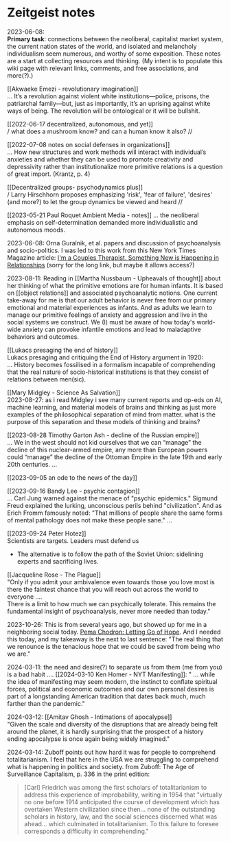 # Zeitgeist notes

2023-06-08:  
**Primary task**: connections between the neoliberal, capitalist market system, the current nation states of the world, and isolated and melancholy individualism seem numerous, and worthy of some exposition. These notes are a start at collecting resources and thinking. (My intent is to populate this wiki page with relevant links, comments, and free associations, and more(?).)  

[[Akwaeke Emezi - revolutionary imagination]]  
... It’s a revolution against violent white institutions—police, prisons, the patriarchal family—but, just as importantly, it’s an uprising against white ways of being. The revolution will be ontological or it will be bullshit.

[[2022-06-17 decentralized, autonomous, and yet]]  
/ what does a mushroom know? and can a human know it also? //  

[[2022-07-08 notes on social defenses in organizations]]  
... How new structures and work methods will interact with individual’s anxieties and whether they can be used to promote creativity and depressivity rather than institutionalize more primitive relations is a question of great import. (Krantz, p. 4)

[[Decentralized groups- psychodynamics plus]]  
/ Larry Hirschhorn proposes emphasizing 'risk', 'fear of failure', 'desires' (and more?) to let the group dynamics be viewed and heard //  

[[2023-05-21 Paul Roquet Ambient Media - notes]] 
 ... the neoliberal emphasis on self-determination demanded more individualistic and autonomous moods.  

2023-06-08: Orna Guralnik, et al. papers and discussion of psychoanalysis and socio-politics. I was led to this work from this New York Times Magazine article: [I'm a Couples Therapist. Something New is Happening in Relationships](https://www.nytimes.com/2023/05/16/magazine/couples-therapy-orna-guralnik.html?unlocked_article_code=SrhQ0W_pQmmGW9pFFD2UFnf4PUoXNpARLrfaDSignktViv_udZutMk7t5z4cALGUp1sxwNbwSHHOJ1z3AqU9pjlNVGLJA-YXrcmJ8O1S6IH9UWUkOkcxplBY6cuy9ptkyUHd5Lg7ctRpGVkuM4sEM5r2fIqaR5jFnTYp0VN8XBf3VtogvI-_tIw6IXYlIyH_MF339-WBbb5EPTWTbTBYfCVQWRY0OQNxDroctr58VR6vHJo74TbnWt2GRv1H1uB1lT5n_FnXjD-BJLr9cQsmimlWAbATOo9Whp-DTQ4-KiWaJ1-D5YsyiNsy5Ro2500P34QmCEWH-wlsCeiW5Lyzy54y9Top_8CJ&smid=url-share)  (sorry for the long link, but maybe it allows access?)  

2023-08-11: Reading in [[Martha Nussbaum - Upheavals of thought]] about her thinking of what the primitive emotions are for human infants. It is based on [[object relations]] and associated psychoanalytic notions. One current take-away for me is that our adult behavior is never free from our primary emotional and material experiences as infants. And as adults we learn to manage our primitive feelings of anxiety and aggression and live in the social systems we construct. We (I) must be aware of how today's world-wide anxiety can provoke infantile emotions and lead to maladaptive behaviors and outcomes.  

[[Lukacs presaging the end of history]]  
Lukacs presaging and critiquing the End of History argument in 1920:  
... History becomes fossilised in a formalism incapable of comprehending that the real nature of socio-historical institutions is that they consist of relations between men(sic).

[[Mary Midgley - Science As Salvation]]  
2023-08-27: as i read Midgley i see many current reports and op-eds on AI, machine learning, and material models of brains and thinking as just more examples of the philosophical separation of mind from matter. what is the purpose of this separation and these models of thinking and brains?  

[[2023-08-28 Timothy Garton Ash - decline of the Russian empire]]  
... We in the west should not kid ourselves that we can “manage” the decline of this nuclear-armed empire, any more than European powers could “manage” the decline of the Ottoman Empire in the late 19th and early 20th centuries. ...

[[2023-09-05 an ode to the news of the day]]  

[[2023-09-16 Bandy Lee - psychic contagion]]  
...  Carl Jung warned against the menace of "psychic epidemics." Sigmund Freud explained the lurking, unconscious perils behind "civilization". And as Erich Fromm famously noted: "That millions of people share the same forms of mental pathology does not make these people sane." ...

[[2023-09-24 Peter Hotez]]  
Scientists are targets. Leaders must defend us  
 - The alternative is to follow the path of the Soviet Union: sidelining experts and sacrificing lives.   

[[Jacqueline Rose - The Plague]]  
"Only if you admit your ambivalence even towards those you love most is there the faintest chance that you will reach out across the world to everyone ....  
There is a limit to how much we can psychically tolerate. This remains the fundamental insight of psychoanalysis, never more needed than today."   

2023-10-26: This is from several years ago, but showed up for me in a neighboring social today. [Pema Chodron: Letting Go of Hope](https://thedewdrop.org/2019/08/26/letting-go-of-hope-pema-chodron/). And I needed this today, and my takeaway is the next to last sentence: "The real thing that we renounce is the tenacious hope that we could be saved from being who we are."  

2024-03-11: the need and desire(?) to separate us from them (me from you) is a bad habit ....
[[2024-03-10 Ken Homer - NYT Manifesting]]:
" ... while the idea of manifesting may seem modern, the instinct to conflate spiritual forces, political and economic outcomes and our own personal desires is part of a longstanding American tradition that dates back much, much farther than the pandemic."  

2024-03-12: [[Amitav Ghosh - Intimations of apocalypse]]  
"Given the scale and diversity of the disruptions that are already being felt around the planet, it is hardly surprising that the prospect of a history ending apocalypse is once again being widely imagined."  

2024-03-14: Zuboff points out how hard it was for people to comprehend totalitarianism. I feel that here in the USA we are struggling to comprehend what is happening in politics and society.
from Zuboff: The Age of Surveillance Capitalism, p. 336 in the print edition:
> \[Carl\] Friedrich was among the first scholars of totalitarianism to address this experience of improbability, writing in 1954 that "virtually no one before 1914 anticipated the course of development which has overtaken Western civilization since then... none of the outstanding scholars in history, law, and the social sciences discerned what was ahead... which culminated in totalitarianism. To this failure to foresee corresponds a difficulty in comprehending."  














